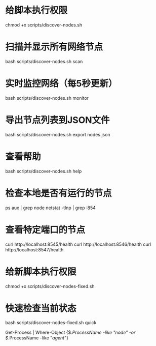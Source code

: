 # 给脚本执行权限
chmod +x scripts/discover-nodes.sh

# 扫描并显示所有网络节点
bash scripts/discover-nodes.sh scan

# 实时监控网络（每5秒更新）
bash scripts/discover-nodes.sh monitor

# 导出节点列表到JSON文件
bash scripts/discover-nodes.sh export nodes.json

# 查看帮助
bash scripts/discover-nodes.sh help





# 检查本地是否有运行的节点
ps aux | grep node
netstat -tlnp | grep :854

# 查看特定端口的节点
curl http://localhost:8545/health
curl http://localhost:8546/health
curl http://localhost:8547/health


# 给新脚本执行权限
chmod +x scripts/discover-nodes-fixed.sh

# 快速检查当前状态
bash scripts/discover-nodes-fixed.sh quick


Get-Process | Where-Object {$_.ProcessName -like "*node*" -or $_.ProcessName -like "*agent*"}
